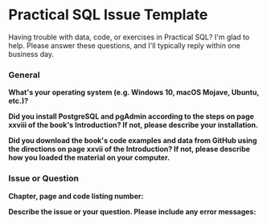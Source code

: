 # Practical SQL Issue Template

Having trouble with data, code, or exercises in Practical SQL? I'm glad to help. Please answer these questions, and I'll typically reply within one business day.

### General

**What's your operating system (e.g. Windows 10, macOS Mojave, Ubuntu, etc.)?**

**Did you install PostgreSQL and pgAdmin according to the steps on page xxviii of the book's Introduction? If not, please describe your installation.**

**Did you download the book's code examples and data from GitHub using the directions on page xxvii of the Introduction? If not, please describe how you loaded the material on your computer.**

### Issue or Question

**Chapter, page and code listing number:**

**Describe the issue or your question. Please include any error messages:**
